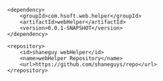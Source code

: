 

	<dependency>
		<groupId>com.hsoft.web.helper</groupId>
		<artifactId>webHelper</artifactId>
		<version>0.0.1-SNAPSHOT</version>
	</dependency>

	<repository>
		<id>shaneguy webHelper</id>
		<name>webHelper Repository</name>
		<url>https://github.com/shaneguys/repo</url>
	</repository>
	
